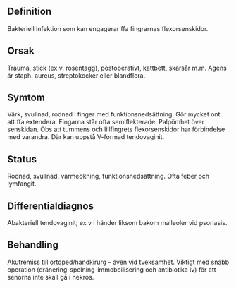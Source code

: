 ## Definition

Bakteriell infektion som kan engagerar ffa fingrarnas flexorsenskidor.

## Orsak

Trauma, stick (ex.v. rosentagg), postoperativt, kattbett, skärsår m.m. Agens är staph. aureus, streptokocker eller blandflora.

## Symtom

Värk, svullnad, rodnad i finger med funktionsnedsättning. Gör mycket ont att ffa extendera. Fingarna står ofta semiflekterade. Palpömhet över senskidan. Obs att tummens och lillfingrets flexorsenskidor har förbindelse med varandra. Där kan uppstå V-formad tendovaginit.

## Status

Rodnad, svullnad, värmeökning, funktionsnedsättning. Ofta feber och lymfangit.

## Differentialdiagnos

Abakteriell tendovaginit; ex v i händer liksom bakom malleoler vid psoriasis.

## Behandling

Akutremiss till ortoped/handkirurg – även vid tveksamhet. Viktigt med snabb operation (dränering-spolning-immoboilisering och antibiotika iv) för att senorna inte skall gå i nekros.

